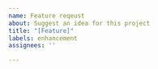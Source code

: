 ```yaml
---
name: Feature reqeust
about: Suggest an idea for this project
title: "[Feature]"
labels: enhancement
assignees: ''

---
```



